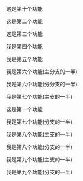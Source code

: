 这是第十个功能

这是第二个功能

这是第三个功能

我是第四个功能

我是第五个功能

我是第六个功能(主分支的一半)

我是第六个功能(分分支的一半)

我是第七个功能(主支的一半)

这是第一个功能

我是第七个功能(分支的一半)

我是第八个功能(主支的一半)

我是第八个功能(分支的一半)

我是第九个功能(主支的一半)

我是第九个功能(分支的一半)

